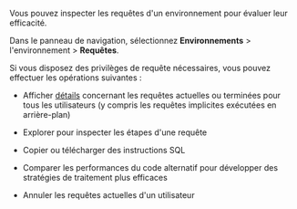 Vous pouvez inspecter les requêtes d'un environnement pour évaluer leur efficacité.

Dans le panneau de navigation, sélectionnez **Environnements** \> l'environnement \> **Requêtes**.

Si vous disposez des privilèges de requête nécessaires, vous pouvez effectuer les opérations suivantes :

-   Afficher [détails](zvd1688067459510.md) concernant les requêtes actuelles ou terminées pour tous les utilisateurs (y compris les requêtes implicites exécutées en arrière-plan)

-   Explorer pour inspecter les étapes d'une requête

-   Copier ou télécharger des instructions SQL

-   Comparer les performances du code alternatif pour développer des stratégies de traitement plus efficaces

-   Annuler les requêtes actuelles d'un utilisateur
